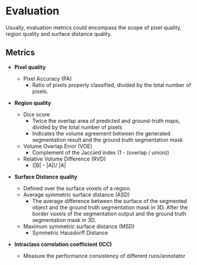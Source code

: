 # Evaluation
Usually, evaluation metrics could encompass the scope of pixel quality, region quality and surface distance quality.

## Metrics
-	**Pixel quality**
	-	Pixel Accuracy (PA)
		-	Ratio of pixels properly classified, divided by the total number of pixels. 
-	**Region quality**
	-	Dice score
		-	Twice the overlap area of predicted and ground-truth maps, divided by the total number of pixels
		-	Indicates the volume agreement between the generated segmentation result and the ground truth segmentation mask
	-	Volume Overlap Error (VOE)
		-	Complement of the Jaccard index (1 - (overlap / union))
	-	Relative Volume Difference (RVD)
		-	(|B| - |A|)/ |A|
-	**Surface Distance quality**
	-	Defined over the surface voxels of a region.
	-	Average symmetric surface distance (ASD)
		-	The average difference between the surface of the segmented object and the ground truth segmentation mask in 3D. After the border voxels of the segmentation output and the ground truth segmentation mask in 3D.
	-	Maximum symmetric surface distance (MSD)
		-	Symmetric Hausdorff Distance

-	**Intraclass correlation coefficient (ICC)**
	-	Measure the performance consistency of different runs/annotator
